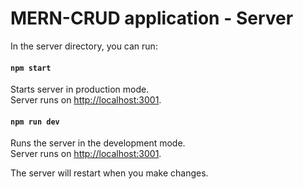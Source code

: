 # MERN-CRUD application - Server

In the server directory, you can run:

#### `npm start`

Starts server in production mode.\
Server runs on [http://localhost:3001](http://localhost:3001).

#### `npm run dev`

Runs the server in the development mode.\
Server runs on [http://localhost:3001](http://localhost:3001).

The server will restart when you make changes.
